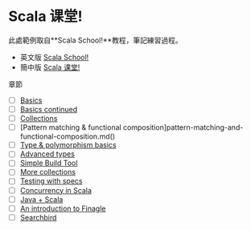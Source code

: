 # Scala 课堂!

此處範例取自**Scala School!**教程，筆記練習過程。
- 英文版 [Scala School!](http://twitter.github.io/scala_school/)
- 簡中版 [Scala 课堂!](http://twitter.github.io/scala_school/zh_cn/)

章節
- [ ] [Basics](basics.md)
- [ ] [Basics continued](basics2.md)
- [ ] [Collections](collections.md)
- [ ] [Pattern matching & functional composition]pattern-matching-and-functional-composition.md()
- [ ] [Type & polymorphism basics](type-basics.md)
- [ ] [Advanced types](advanced-types.md)
- [ ] [Simple Build Tool](sbt.md)
- [ ] [More collections](coll2.md)
- [ ] [Testing with specs](specs.md)
- [ ] [Concurrency in Scala](concurrency.md)
- [ ] [Java + Scala](java.md)
- [ ] [An introduction to Finagle](finagle.md)
- [ ] [Searchbird](searchbird.md)
